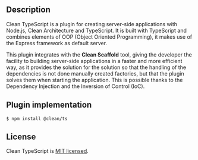 ## Description

Clean TypeScript is a plugin for creating server-side applications with Node.js, Clean Architecture and TypeScript. It is built with TypeScript and combines elements of OOP (Object Oriented Programming), it makes use of the Express framework as default server.

This plugin integrates with the **Clean Scaffold** tool, giving the developer the facility to
building server-side applications in a faster and more efficient way, as it provides the solution for the 
solution so that the handling of the dependencies is not done manually created factories,
but that the plugin solves them when starting the application. This is possible thanks to the Dependency Injection
and the Inversion of Control (IoC).

## Plugin implementation

```
$ npm install @clean/ts
```

## License

Clean TypeScript is [MIT licensed](LICENSE).
